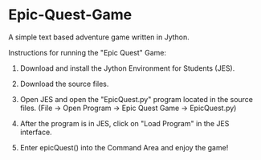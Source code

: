 # Epic-Quest-Game
A simple text based adventure game written in Jython.

Instructions for running the "Epic Quest" Game:

1) Download and install the Jython Environment for Students (JES).

2) Download the source files.

3) Open JES and open the "EpicQuest.py" program located in the source files. (File -> Open Program -> Epic Quest Game -> EpicQuest.py)

4) After the program is in JES, click on "Load Program" in the JES interface.

5) Enter epicQuest() into the Command Area and enjoy the game!
